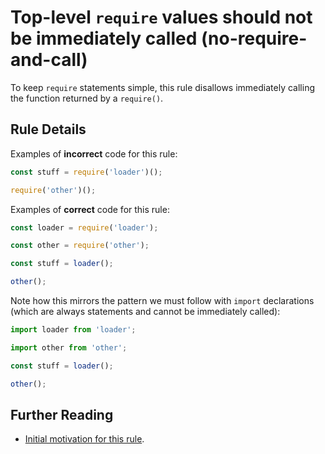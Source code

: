 <!--
SPDX-FileCopyrightText: © 2020 Liferay Inc. <https://liferay.com>

SPDX-License-Identifier: MIT
-->

# Top-level `require` values should not be immediately called (no-require-and-call)

To keep `require` statements simple, this rule disallows immediately calling the function returned by a `require()`.

## Rule Details

Examples of **incorrect** code for this rule:

```js
const stuff = require('loader')();

require('other')();
```

Examples of **correct** code for this rule:

```js
const loader = require('loader');

const other = require('other');

const stuff = loader();

other();
```

Note how this mirrors the pattern we must follow with `import` declarations (which are always statements and cannot be immediately called):

```js
import loader from 'loader';

import other from 'other';

const stuff = loader();

other();
```

## Further Reading

-   [Initial motivation for this rule](https://github.com/liferay/eslint-config-liferay/issues/94).
